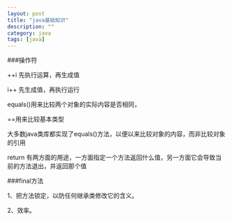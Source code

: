 ```yaml
---
layout: post
title: "java基础知识"
description: ""
category: java
tags: [java]
---
```



###操作符

++i  先执行运算，再生成值

i++  先生成值，再执行运行

<p>equals()用来比较两个对象的实际内容是否相同，</p>

<p>==用来比较基本类型</p>

<p>大多数java类库都实现了equals()方法，以便以来比较对象的内容，而非比较对象的引用</p>

<p>return 有两方面的用途，一方面指定一个方法返回什么值，另一方面它会导致当前的方法退出，并返回那个值</p>

###final方法

1、把方法锁定，以防任何继承类修改它的含义。

2、效率。
